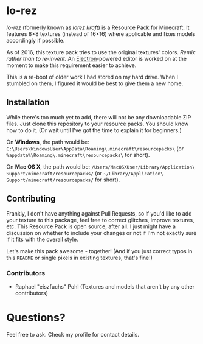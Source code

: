 # lo-rez

*lo-rez* (formerly known as *lorez kraft*) is a Resource Pack for Minecraft.
It features 8&times;8 textures (instead of 16&times;16) where applicable and fixes models accordingly if possible.

As of 2016, this texture pack tries to use the original textures' colors. *Remix rather than to re-invent.*
An [Electron](http://electron.atom.io)-powered editor is worked on at the moment to make this requirement easier to achieve.

This is a re-boot of older work I had stored on my hard drive. When I stumbled on them, I figured it would be best to give them a new home.


## Installation

While there's too much yet to add, there will not be any downloadable ZIP files. Just clone this repository to your resource packs. You should know how to do it. (Or wait until I've got the time to explain it for beginners.)

On **Windows**, the path would be: `C:\Users\WindowsUser\AppData\Roaming\.minecraft\resourcepacks\` (or `%appdata%\Roaming\.minecraft\resourcepacks\` for short).

On **Mac OS X**, the path would be: `/Users/MacOSXUser/Library/Application\ Support/minecraft/resourcepacks/` (or `~/Library/Application\ Support/minecraft/resourcepacks/` for short).


## Contributing

Frankly, I don't have anything against Pull Requests, so if you'd like to add your texture to this package, feel free to correct glitches, improve textures, etc.
This Resource Pack is open source, after all.
I just might have a discussion on whether to include your changes or not if I'm not exactly sure if it fits with the overall style.

Let's make this pack awesome - together!
(And if you just correct typos in this `README` or single pixels in existing textures, that's fine!)


### Contributors

- Raphael "eiszfuchs" Pohl (Textures and models that aren't by any other contributors)


# Questions?

Feel free to ask. Check my profile for contact details.

